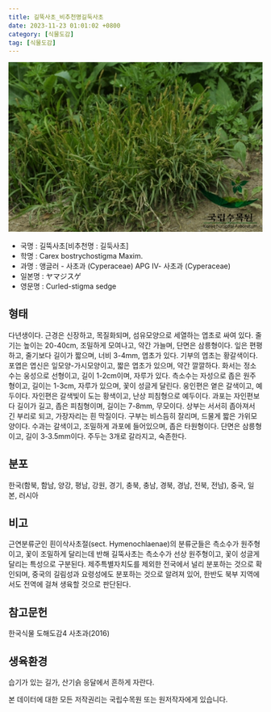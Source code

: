 ```yaml
---
title: 길뚝사초_비추천명길둑사초
date: 2023-11-23 01:01:02 +0800
category: [식물도감]
tag: [식물도감]
---
```




![길뚝사초[비추천명 : 길둑사초]](/assets/img/fileUpload/plants/basic/Cyperaceae/Carex/5079/1_th2.JPG)
- 국명 : 길뚝사초[비추천명 : 길둑사초]
- 학명 : Carex bostrychostigma Maxim.
- 과명 : 앵글러 - 사초과 (Cyperaceae) APG Ⅳ- 사초과 (Cyperaceae)
- 일본명 : ヤマジスゲ
- 영문명 : Curled-stigma sedge


## 형태
다년생이다. 근경은 신장하고, 목질화되며, 섬유모양으로 세열하는 엽초로 싸여 있다. 줄기는 높이는 20-40cm, 조밀하게 모여나고, 약간 가늘며, 단면은 삼릉형이다. 잎은 편평하고, 줄기보다 길이가 짧으며, 너비 3-4mm, 엽초가 있다. 기부의 엽초는 황갈색이다. 포엽은 엽신은 잎모양-가시모양이고, 짧은 엽초가 있으며, 약간 깔깔하다. 화서는 정소수는 웅성으로 선형이고, 길이 1-2cm이며, 자루가 있다. 측소수는 자성으로 좁은 원주형이고, 길이는 1-3cm, 자루가 있으며, 꽃이 성글게 달린다. 웅인편은 옅은 갈색이고, 예두이다. 자인편은 갈색빛이 도는 황색이고, 난상 피침형으로 예두이다. 과포는 자인편보다 길이가 길고, 좁은 피침형이며, 길이는 7-8mm, 무모이다. 상부는 서서히 좁아져서 긴 부리로 되고, 가장자리는 흰 막질이다. 구부는 비스듬히 잘리며, 드물게 짧은 가위모양이다. 수과는 갈색이고, 조밀하게 과포에 들어있으며, 좁은 타원형이다. 단면은 삼릉형이고, 길이 3-3.5mm이다. 주두는 3개로 갈라지고, 숙존한다.
## 분포
한국(함북, 함남, 양강, 평남, 강원, 경기, 충북, 충남, 경북, 경남, 전북, 전남), 중국, 일본, 러시아
## 비고
근연분류군인 흰이삭사초절(sect. Hymenochlaenae)의 분류군들은 측소수가 원주형이고, 꽃이 조밀하게 달리는데 반해 길뚝사초는 측소수가 선상 원주형이고, 꽃이 성글게 달리는 특성으로 구분된다. 제주특별자치도를 제외한 전국에서 널리 분포하는 것으로 확인되며, 중국의 길림성과 요령성에도 분포하는 것으로 알려져 있어, 한반도 북부 지역에서도 전역에 걸쳐 생육할 것으로 판단된다.
## 참고문헌
한국식물 도해도감4 사초과(2016)
## 생육환경
습기가 있는 길가, 산기슭 응달에서 흔하게 자란다.






본 데이터에 대한 모든 저작권리는 국립수목원 또는 원저작자에게 있습니다.
